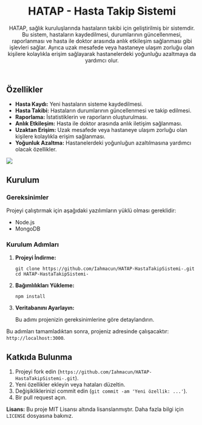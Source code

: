 <!DOCTYPE html>
<html lang="tr">
<head>
    <meta charset="UTF-8">
    <meta name="viewport" content="width=device-width, initial-scale=1.0">
    <title>HATAP - Hasta Takip Sistemi</title>
</head>
<body>
    <header>
        <h1>HATAP - Hasta Takip Sistemi</h1>
        <p>HATAP, sağlık kuruluşlarında hastaların takibi için geliştirilmiş bir sistemdir. Bu sistem, hastaların kaydedilmesi, durumlarının güncellenmesi, raporlanması ve hasta ile doktor arasında anlık etkileşim sağlanması gibi işlevleri sağlar. Ayrıca uzak mesafede veya hastaneye ulaşım zorluğu olan kişilere kolaylıkla erişim sağlayarak hastanelerdeki yoğunluğu azaltmaya da yardımcı olur.</p>
    </header>

<section>
        <h2>Özellikler</h2>
        <ul>
            <li><strong>Hasta Kaydı:</strong> Yeni hastaların sisteme kaydedilmesi.</li>
            <li><strong>Hasta Takibi:</strong> Hastaların durumlarının güncellenmesi ve takip edilmesi.</li>
            <li><strong>Raporlama:</strong> İstatistiklerin ve raporların oluşturulması.</li>
            <li><strong>Anlık Etkileşim:</strong> Hasta ile doktor arasında anlık iletişim sağlanması.</li>
            <li><strong>Uzaktan Erişim:</strong> Uzak mesafede veya hastaneye ulaşım zorluğu olan kişilere kolaylıkla erişim sağlanması.</li>
            <li><strong>Yoğunluk Azaltma:</strong> Hastanelerdeki yoğunluğun azaltılmasına yardımcı olacak özellikler.</li>
        </ul>
 </section>
<img src="https://media.discordapp.net/attachments/653197194060365834/1250114659227537419/image.png?ex=668d5c00&is=668c0a80&hm=133f388747ef4d2c9aa650ab37fa2811e56a36e2995965532c57ab8d983299ad&=&format=webp&quality=lossless" ">
 <section>
        <h2>Kurulum</h2>
        <h3>Gereksinimler</h3>
        <p>Projeyi çalıştırmak için aşağıdaki yazılımların yüklü olması gereklidir:</p>
        <ul>
            <li>Node.js</li>
            <li>MongoDB</li>
            <!-- Gereksinimler buraya eklenebilir -->
        </ul>

 <h3>Kurulum Adımları</h3>
        <ol>
        <li><strong>Projeyi İndirme:</strong>
                <pre><code>git clone https://github.com/Iahmacun/HATAP-HastaTakipSistemi-.git
cd HATAP-HastaTakipSistemi-</code></pre>
            </li>
            <li><strong>Bağımlılıkları Yükleme:</strong>
                <pre><code>npm install</code></pre>
            </li>
            <li><strong>Veritabanını Ayarlayın:</strong>
                <p>Bu adımı projenizin gereksinimlerine göre detaylandırın.</p>
            </li>
        </ol>
        <p>Bu adımları tamamladıktan sonra, projeniz adresinde çalışacaktır: <code>http://localhost:3000</code>.</p>
    </section>

 <section>
        <h2>Katkıda Bulunma</h2>
        <ol>
            <li>Projeyi fork edin (<code>https://github.com/Iahmacun/HATAP-HastaTakipSistemi-.git</code>).</li>
            <li>Yeni özellikler ekleyin veya hataları düzeltin.</li>
            <li>Değişikliklerinizi commit edin (<code>git commit -am 'Yeni özellik: ...'</code>).</li>
            <li>Bir pull request açın.</li>
        </ol>
    </section>

 <footer>
        <p><strong>Lisans:</strong> Bu proje MIT Lisansı altında lisanslanmıştır. Daha fazla bilgi için <code>LICENSE</code> dosyasına bakınız.</p>
    </footer>
</body>
</html>
